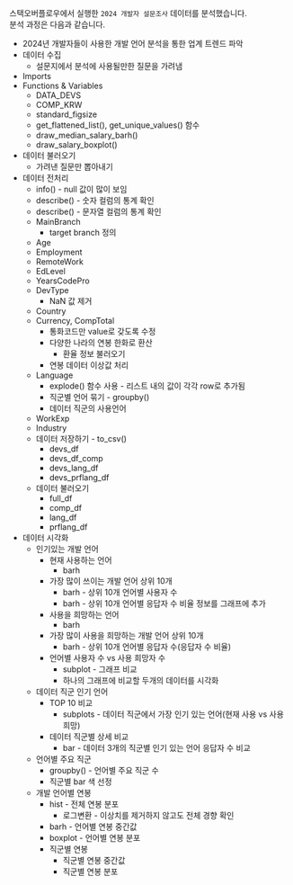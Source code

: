 스택오버플로우에서 실행한 `2024 개발자 설문조사` 데이터를 분석했습니다. <br>
분석 과정은 다음과 같습니다. 

- 2024년 개발자들이 사용한 개발 언어 분석을 통한 업계 트렌드 파악
- 데이터 수집
  - 설문지에서 분석에 사용될만한 질문을 가려냄
- Imports
- Functions & Variables
  - DATA_DEVS
  - COMP_KRW
  - standard_figsize
  - get_flattened_list(), get_unique_values() 함수
  - draw_median_salary_barh()
  - draw_salary_boxplot()
- 데이터 불러오기
  - 가려낸 질문만 뽑아내기
- 데이터 전처리
  - info() - null 값이 많이 보임
  - describe() - 숫자 컬럼의 통계 확인
  - describe() - 문자열 컬럼의 통계 확인
  - MainBranch
    - target branch 정의
  - Age
  - Employment
  - RemoteWork
  - EdLevel
  - YearsCodePro
  - DevType
    - NaN 값 제거
  - Country
  - Currency, CompTotal
    - 통화코드만 value로 갖도록 수정
    - 다양한 나라의 연봉 한화로 환산
      - 환율 정보 불러오기
    - 연봉 데이터 이상값 처리
  - Language
    - explode() 함수 사용 - 리스트 내의 값이 각각 row로 추가됨
    - 직군별 언어 묶기 - groupby()
    - 데이터 직군의 사용언어
  - WorkExp
  - Industry
  - 데이터 저장하기 - to_csv()
    - devs_df
    - devs_df_comp
    - devs_lang_df
    - devs_prflang_df
  - 데이터 불러오기
    - full_df
    - comp_df
    - lang_df
    - prflang_df
- 데이터 시각화
  - 인기있는 개발 언어
    - 현재 사용하는 언어
      - barh
    - 가장 많이 쓰이는 개발 언어 상위 10개
      - barh - 상위 10개 언어별 사용자 수
      - barh - 상위 10개 언어별 응답자 수 비율 정보를 그래프에 추가
    - 사용을 희망하는 언어
      - barh
    - 가장 많이 사용을 희망하는 개발 언어 상위 10개
      - barh - 상위 10개 언어별 응답자 수(응답자 수 비율)
    - 언어별 사용자 수 vs 사용 희망자 수
      - subplot - 그래프 비교  
      - 하나의 그래프에 비교할 두개의 데이터를 시각화
  - 데이터 직군 인기 언어
    - TOP 10 비교
      - subplots - 데이터 직군에서 가장 인기 있는 언어(현재 사용 vs 사용 희망)
    - 데이터 직군별 상세 비교
      - bar - 데이터 3개의 직군별 인기 있는 언어 응답자 수 비교
  - 언어별 주요 직군
    - groupby() - 언어별 주요 직군 수
    - 직군별 bar 색 선정
  - 개발 언어별 연봉
    - hist - 전체 연봉 분포
      - 로그변환 - 이상치를 제거하지 않고도 전체 경향 확인
    - barh - 언어별 연봉 중간값
    - boxplot - 언어별 연봉 분포
    - 직군별 연봉
      - 직군별 연봉 중간값
      - 직군별 연봉 분포
